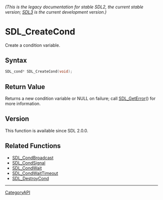 ###### (This is the legacy documentation for stable SDL2, the current stable version; [SDL3](https://wiki.libsdl.org/SDL3/) is the current development version.)
# SDL_CreateCond

Create a condition variable.

## Syntax

```c
SDL_cond* SDL_CreateCond(void);

```

## Return Value

Returns a new condition variable or NULL on failure; call
[SDL_GetError](SDL_GetError.md)() for more information.

## Version

This function is available since SDL 2.0.0.

## Related Functions

* [SDL_CondBroadcast](SDL_CondBroadcast.md)
* [SDL_CondSignal](SDL_CondSignal.md)
* [SDL_CondWait](SDL_CondWait.md)
* [SDL_CondWaitTimeout](SDL_CondWaitTimeout.md)
* [SDL_DestroyCond](SDL_DestroyCond.md)

----
[CategoryAPI](CategoryAPI.md)
